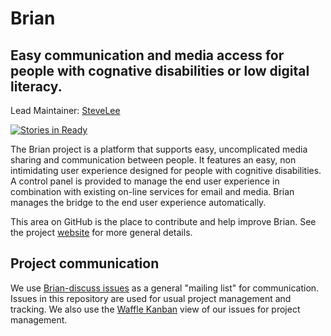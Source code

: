 # Brian

## Easy communication and media access for people with cognative disabilities or low digital literacy.

Lead Maintainer: [SteveLee](https://github.com/SteveALee)

[![Stories in Ready](https://badge.waffle.io/OpenDirective/brian.svg?label=waffle%3Aready&title=Ready)](http://waffle.io/OpenDirective/brian) 

The Brian project is a platform that supports easy, uncomplicated media sharing and communication between people. It features an easy, non intimidating user experience designed for people with cognitive disabilities. A control panel is provided to manage the end user experience in combination with existing on-line services for email and media. Brian manages the bridge to the end user experience automatically.

This area on GitHub is the place to contribute and help improve Brian. See the project [website](http://opendirective.github.io/brian) for more general details. 

## Project communication

We use [Brian-discuss issues](https://github.com/OpenDirective/brian-discuss) as a general "mailing list" for communication. Issues in this repository are used for usual project management and tracking. We also use the [Waffle Kanban](https://waffle.io/OpenDirective/brian) view of our issues for project management.
